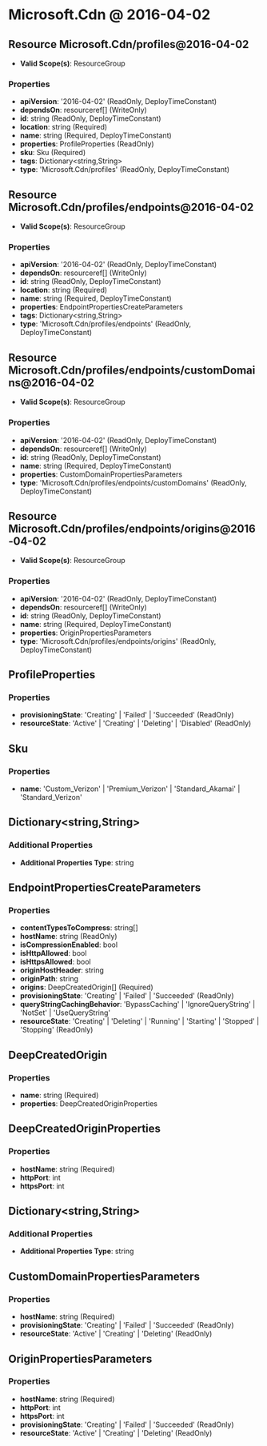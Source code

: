 # Microsoft.Cdn @ 2016-04-02

## Resource Microsoft.Cdn/profiles@2016-04-02
* **Valid Scope(s)**: ResourceGroup
### Properties
* **apiVersion**: '2016-04-02' (ReadOnly, DeployTimeConstant)
* **dependsOn**: resourceref[] (WriteOnly)
* **id**: string (ReadOnly, DeployTimeConstant)
* **location**: string (Required)
* **name**: string (Required, DeployTimeConstant)
* **properties**: ProfileProperties (ReadOnly)
* **sku**: Sku (Required)
* **tags**: Dictionary<string,String>
* **type**: 'Microsoft.Cdn/profiles' (ReadOnly, DeployTimeConstant)

## Resource Microsoft.Cdn/profiles/endpoints@2016-04-02
* **Valid Scope(s)**: ResourceGroup
### Properties
* **apiVersion**: '2016-04-02' (ReadOnly, DeployTimeConstant)
* **dependsOn**: resourceref[] (WriteOnly)
* **id**: string (ReadOnly, DeployTimeConstant)
* **location**: string (Required)
* **name**: string (Required, DeployTimeConstant)
* **properties**: EndpointPropertiesCreateParameters
* **tags**: Dictionary<string,String>
* **type**: 'Microsoft.Cdn/profiles/endpoints' (ReadOnly, DeployTimeConstant)

## Resource Microsoft.Cdn/profiles/endpoints/customDomains@2016-04-02
* **Valid Scope(s)**: ResourceGroup
### Properties
* **apiVersion**: '2016-04-02' (ReadOnly, DeployTimeConstant)
* **dependsOn**: resourceref[] (WriteOnly)
* **id**: string (ReadOnly, DeployTimeConstant)
* **name**: string (Required, DeployTimeConstant)
* **properties**: CustomDomainPropertiesParameters
* **type**: 'Microsoft.Cdn/profiles/endpoints/customDomains' (ReadOnly, DeployTimeConstant)

## Resource Microsoft.Cdn/profiles/endpoints/origins@2016-04-02
* **Valid Scope(s)**: ResourceGroup
### Properties
* **apiVersion**: '2016-04-02' (ReadOnly, DeployTimeConstant)
* **dependsOn**: resourceref[] (WriteOnly)
* **id**: string (ReadOnly, DeployTimeConstant)
* **name**: string (Required, DeployTimeConstant)
* **properties**: OriginPropertiesParameters
* **type**: 'Microsoft.Cdn/profiles/endpoints/origins' (ReadOnly, DeployTimeConstant)

## ProfileProperties
### Properties
* **provisioningState**: 'Creating' | 'Failed' | 'Succeeded' (ReadOnly)
* **resourceState**: 'Active' | 'Creating' | 'Deleting' | 'Disabled' (ReadOnly)

## Sku
### Properties
* **name**: 'Custom_Verizon' | 'Premium_Verizon' | 'Standard_Akamai' | 'Standard_Verizon'

## Dictionary<string,String>
### Additional Properties
* **Additional Properties Type**: string

## EndpointPropertiesCreateParameters
### Properties
* **contentTypesToCompress**: string[]
* **hostName**: string (ReadOnly)
* **isCompressionEnabled**: bool
* **isHttpAllowed**: bool
* **isHttpsAllowed**: bool
* **originHostHeader**: string
* **originPath**: string
* **origins**: DeepCreatedOrigin[] (Required)
* **provisioningState**: 'Creating' | 'Failed' | 'Succeeded' (ReadOnly)
* **queryStringCachingBehavior**: 'BypassCaching' | 'IgnoreQueryString' | 'NotSet' | 'UseQueryString'
* **resourceState**: 'Creating' | 'Deleting' | 'Running' | 'Starting' | 'Stopped' | 'Stopping' (ReadOnly)

## DeepCreatedOrigin
### Properties
* **name**: string (Required)
* **properties**: DeepCreatedOriginProperties

## DeepCreatedOriginProperties
### Properties
* **hostName**: string (Required)
* **httpPort**: int
* **httpsPort**: int

## Dictionary<string,String>
### Additional Properties
* **Additional Properties Type**: string

## CustomDomainPropertiesParameters
### Properties
* **hostName**: string (Required)
* **provisioningState**: 'Creating' | 'Failed' | 'Succeeded' (ReadOnly)
* **resourceState**: 'Active' | 'Creating' | 'Deleting' (ReadOnly)

## OriginPropertiesParameters
### Properties
* **hostName**: string (Required)
* **httpPort**: int
* **httpsPort**: int
* **provisioningState**: 'Creating' | 'Failed' | 'Succeeded' (ReadOnly)
* **resourceState**: 'Active' | 'Creating' | 'Deleting' (ReadOnly)


